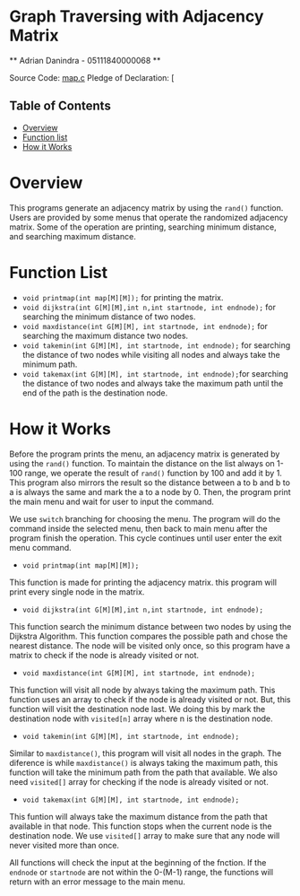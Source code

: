 # Graph Traversing with Adjacency Matrix 
** Adrian Danindra - 05111840000068 **

Source Code: [map.c](https://github.com/Bluejake3/Adjacency-Matrix-Graph-Traversing/blob/master/map.c)
Pledge of Declaration: [

## Table of Contents
* [Overview](https://github.com/Bluejake3/Adjacency-Matrix-Graph-Traversing#Overview)
* [Function list](https://github.com/Bluejake3/Adjacency-Matrix-Graph-Traversing#Function-list)
* [How it Works](https://github.com/Bluejake3/Adjacency-Matrix-Graph-Traversing#How-it-Works)

# Overview
This programs generate an adjacency matrix by using the `rand()` function. Users are provided by some menus that operate the randomized adjacency matrix. Some of the operation are printing, searching minimum distance, and searching maximum distance.

# Function List
* `void printmap(int map[M][M]);` for printing the matrix.
* `void dijkstra(int G[M][M],int n,int startnode, int endnode);` for searching the minimum distance of two nodes.
* `void maxdistance(int G[M][M], int startnode, int endnode);` for searching the maximum distance two nodes.
* `void takemin(int G[M][M], int startnode, int endnode);` for searching the distance of two nodes while visiting all nodes and always take the minimum path.
* `void takemax(int G[M][M], int startnode, int endnode);`for searching the distance of two nodes and always take the maximum path until the end of the path is the destination node.

# How it Works
Before the program prints the menu, an adjacency matrix is generated by using the `rand()` function. To maintain the distance on the list always on 1-100 range, we operate the result of `rand()` function by 100 and add it by 1. This program also mirrors the result so the distance between a to b and b to a is always the same and mark the a to a node by 0. Then, the program print the main menu and wait for user to input the command.

We use `switch` branching for choosing the menu. The program will do the command inside the selected menu, then back to main menu after the program finish the operation. This cycle continues until user enter the exit menu command.

* `void printmap(int map[M][M]);`

This function is made for printing the adjacency matrix. this program will print every single node in the matrix.

* `void dijkstra(int G[M][M],int n,int startnode, int endnode);`

This function search the minimum distance between two nodes by using the Dijkstra Algorithm. This function compares the possible path and chose the nearest distance. The node will be visited only once, so this program have a matrix to check if the node is already visited or not.

* `void maxdistance(int G[M][M], int startnode, int endnode);`

This function will visit all node by always taking the maximum path. This function uses an array to check if the node is already visited or not. But, this function will visit the destination node last. We doing this by mark the destination node with `visited[n]` array where n is the destination node.

* `void takemin(int G[M][M], int startnode, int endnode);`

Similar to `maxdistance()`, this program will visit all nodes in the graph. The diference is while `maxdistance()` is always taking the maximum path, this function will take the minimum path from the path that available. We also need `visited[]` array for checking if the node is already visited or not.

* `void takemax(int G[M][M], int startnode, int endnode);`

This funtion will always take the maximum distance from the path that available in that node. This function stops when the current node is the destination node. We use `visited[]` array to make sure that any node will never visited more than once.

All functions will check the input at the beginning of the fnction. If the `endnode` or `startnode` are not within the 0-(M-1) range, the functions will return with an error message to the main menu.








